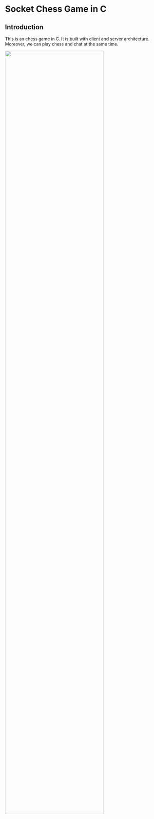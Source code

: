 # Socket Chess Game in C

## Introduction

This is an chess game in C. It is built with client and server architecture. Moreover, we can play chess and chat at the same time.

<img decoding="async" src="https://i.imgur.com/7P7s0Dc.png" width="80%">
